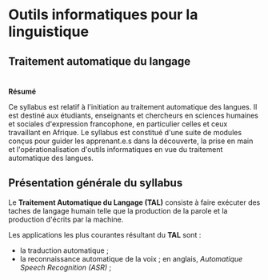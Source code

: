 # Outils informatiques pour la linguistique
## Traitement automatique du langage
#
**Résumé**

Ce syllabus est relatif à l'initiation au traitement automatique des langues. Il est destiné aux étudiants, enseignants et chercheurs en sciences humaines et sociales d'expression francophone, en particulier celles et ceux travaillant en Afrique. Le syllabus est constitué d'une suite de modules conçus pour guider les apprenant.e.s dans la découverte, la prise en main et l'opérationalisation d'outils informatiques en vue du traitement automatique des langues.


## Présentation générale du syllabus

Le **Traitement Automatique du Langage (TAL)** consiste à faire exécuter des taches de langage humain telle que la production de la parole et la production d'écrits par la machine.

Les applications les plus courantes résultant du **TAL** sont :

- la traduction automatique ;
- la reconnaissance automatique de la voix ; en anglais, *Automatique Speech Recognition (ASR)* ;

